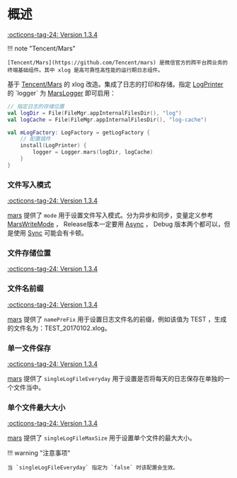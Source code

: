 # 概述

[:octicons-tag-24: Version 1.3.4](https://ave.entropy2020.cn/version/log-mars/#134)

!!! note "Tencent/Mars"

    [Tencent/Mars](https://github.com/Tencent/mars) 是微信官方的跨平台跨业务的终端基础组件。其中 xlog 是高可靠性高性能的运行期日志组件。

基于 [Tencent/Mars](https://github.com/Tencent/mars) 的 xlog 改造。集成了日志的打印和存储。指定 [LogPrinter](https://api.ave.entropy2020.cn/log/core/com.log.vastgui.core.plugin/-log-printer/index.html?query=class%20LogPrinter(val%20mConfiguration:%20LogPrinter.Configuration)) 的 `logger` 为 [MarsLogger](https://api.ave.entropy2020.cn/log/mars/com.log.vastgui.mars/index.html) 即可启用：

```kotlin
// 指定日志的存储位置
val logDir = File(FileMgr.appInternalFilesDir(), "log")
val logCache = File(FileMgr.appInternalFilesDir(), "log-cache")

val mLogFactory: LogFactory = getLogFactory {
    // 配置插件
    install(LogPrinter) {
        logger = Logger.mars(logDir, logCache)
    }
}
```

### 文件写入模式

[:octicons-tag-24: Version 1.3.4](https://ave.entropy2020.cn/version/log-mars/#134)

[mars](https://api.ave.entropy2020.cn/log/mars/com.log.vastgui.mars/mars.html) 提供了 `mode` 用于设置文件写入模式。分为异步和同步，变量定义参考 [MarsWriteMode](https://api.ave.entropy2020.cn/log/mars/com.log.vastgui.mars.base/-mars-write-mode/index.html) ， Release版本一定要用 [Async](https://api.ave.entropy2020.cn/log/mars/com.log.vastgui.mars.base/-mars-write-mode/-async/index.html) ， Debug 版本两个都可以，但是使用 [Sync](https://api.ave.entropy2020.cn/log/mars/com.log.vastgui.mars.base/-mars-write-mode/-sync/index.html) 可能会有卡顿。

### 文件存储位置

[:octicons-tag-24: Version 1.3.4](https://ave.entropy2020.cn/version/log-mars/#134)

### 文件名前缀

[:octicons-tag-24: Version 1.3.4](https://ave.entropy2020.cn/version/log-mars/#134)

[mars](https://api.ave.entropy2020.cn/log/mars/com.log.vastgui.mars/mars.html) 提供了 `namePreFix` 用于设置日志文件名的前缀，例如该值为 TEST ，生成的文件名为：TEST_20170102.xlog。

### 单一文件保存

[:octicons-tag-24: Version 1.3.4](https://ave.entropy2020.cn/version/log-mars/#134)

[mars](https://api.ave.entropy2020.cn/log/mars/com.log.vastgui.mars/mars.html) 提供了 `singleLogFileEveryday` 用于设置是否将每天的日志保存在单独的一个文件当中。

### 单个文件最大大小

[:octicons-tag-24: Version 1.3.4](https://ave.entropy2020.cn/version/log-mars/#134)

[mars](https://api.ave.entropy2020.cn/log/mars/com.log.vastgui.mars/mars.html) 提供了 `singleLogFileMaxSize` 用于设置单个文件的最大大小。

!!! warning "注意事项"

    当 `singleLogFileEveryday` 指定为 `false` 时该配置会生效。
